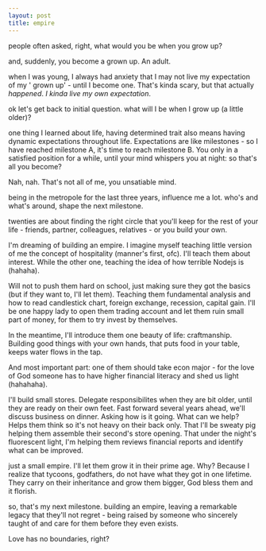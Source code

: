```yaml
---
layout: post
title: empire
--- 
```


people often asked, right, what would you be when you grow up?

and, suddenly, you become a grown up. An adult.

when I was young, I always had anxiety that I may not live my expectation of my '   grown up' - until I become one. That's kinda scary, but that actually *happened*. *I kinda live my own expectation*.

ok let's get back to initial question. what will I be when I grow up (a little older)?

one thing I learned about life, having determined trait also means having dynamic expectations throughout life. Expectations are like milestones - so I have reached milestone A, it's time to reach milestone B. You only in a satisfied position for a while, until your mind whispers you at night: so that's all you become?

Nah, nah. That's not all of me, you unsatiable mind.

being in the metropole for the last three years, influence me a lot. who's and what's around, shape the next milestone.

twenties are about finding the right circle that you'll keep for the rest of your life - friends, partner, colleagues, relatives - or you build your own.

I'm dreaming of building an empire. I imagine myself teaching little version of me the concept of hospitality (manner's first, ofc). I'll teach them about interest. While the other one, teaching the idea of how terrible Nodejs is (hahaha). 

Will not to push them hard on school, just making sure they got the basics (but if they want to, I'll let them). Teaching them fundamental analysis and how to read candlestick chart, foreign exchange, recession, capital gain. I'll be one happy lady to open them trading account and let them ruin small part of money, for them to try invest by themselves.

In the meantime, I'll introduce them one beauty of life: craftmanship. Building good things with your own hands, that puts food in your table, keeps water flows in the tap.

And most important part: one of them should take econ major - for the love of God someone has to have higher financial literacy and shed us light (hahahaha).

I'll build small stores. Delegate responsibilites when they are bit older, until they are ready on their own feet. Fast forward several years ahead, we'll discuss business on dinner. Asking how is it going. What can we help? Helps them think so it's not heavy on their back only. That I'll be sweaty pig helping them assemble their second's store opening. That under the night's fluorescent light, I'm helping them reviews financial reports and identify what can be improved.

just a small empire. I'll let them grow it in their prime age. Why? Because I realize that tycoons, godfathers, do not have what they got in one lifetime. They carry on their inheritance and grow them bigger, God bless them and it florish.

so, that's my next milestone. building an empire, leaving a remarkable legacy that they'll not regret - being raised by someone who sincerely taught of and care for them before they even exists.

Love has no boundaries, right?
